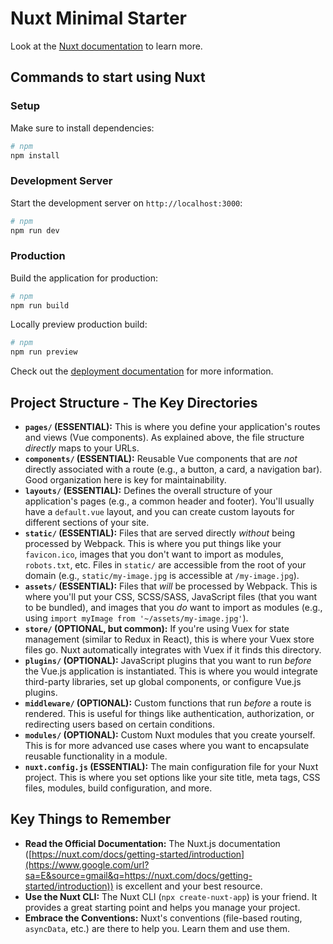# Nuxt Minimal Starter

Look at the [Nuxt documentation](https://nuxt.com/docs/getting-started/introduction) to learn more.

## Commands to start using Nuxt

### Setup

Make sure to install dependencies:

```bash
# npm
npm install
```

### Development Server

Start the development server on `http://localhost:3000`:

```bash
# npm
npm run dev
```

### Production

Build the application for production:

```bash
# npm
npm run build
```

Locally preview production build:

```bash
# npm
npm run preview
```

Check out the [deployment documentation](https://nuxt.com/docs/getting-started/deployment) for more information.

## Project Structure - The Key Directories

- **`pages/` (ESSENTIAL):** This is where you define your application's routes and views (Vue components). As explained above, the file structure _directly_ maps to your URLs.
- **`components/` (ESSENTIAL):** Reusable Vue components that are _not_ directly associated with a route (e.g., a button, a card, a navigation bar). Good organization here is key for maintainability.
- **`layouts/` (ESSENTIAL):** Defines the overall structure of your application's pages (e.g., a common header and footer). You'll usually have a `default.vue` layout, and you can create custom layouts for different sections of your site.
- **`static/` (ESSENTIAL):** Files that are served directly _without_ being processed by Webpack. This is where you put things like your `favicon.ico`, images that you don't want to import as modules, `robots.txt`, etc. Files in `static/` are accessible from the root of your domain (e.g., `static/my-image.jpg` is accessible at `/my-image.jpg`).
- **`assets/` (ESSENTIAL):** Files that _will_ be processed by Webpack. This is where you'll put your CSS, SCSS/SASS, JavaScript files (that you want to be bundled), and images that you _do_ want to import as modules (e.g., using `import myImage from '~/assets/my-image.jpg'`).
- **`store/` (OPTIONAL, but common):** If you're using Vuex for state management (similar to Redux in React), this is where your Vuex store files go. Nuxt automatically integrates with Vuex if it finds this directory.
- **`plugins/` (OPTIONAL):** JavaScript plugins that you want to run _before_ the Vue.js application is instantiated. This is where you would integrate third-party libraries, set up global components, or configure Vue.js plugins.
- **`middleware/` (OPTIONAL):** Custom functions that run _before_ a route is rendered. This is useful for things like authentication, authorization, or redirecting users based on certain conditions.
- **`modules/` (OPTIONAL):** Custom Nuxt modules that you create yourself. This is for more advanced use cases where you want to encapsulate reusable functionality in a module.
- **`nuxt.config.js` (ESSENTIAL):** The main configuration file for your Nuxt project. This is where you set options like your site title, meta tags, CSS files, modules, build configuration, and more.

## Key Things to Remember

- **Read the Official Documentation:** The Nuxt.js documentation ([https://nuxt.com/docs/getting-started/introduction](https://www.google.com/url?sa=E&source=gmail&q=https://nuxt.com/docs/getting-started/introduction)) is excellent and your best resource.
- **Use the Nuxt CLI:** The Nuxt CLI (`npx create-nuxt-app`) is your friend. It provides a great starting point and helps you manage your project.
- **Embrace the Conventions:** Nuxt's conventions (file-based routing, `asyncData`, etc.) are there to help you. Learn them and use them.
